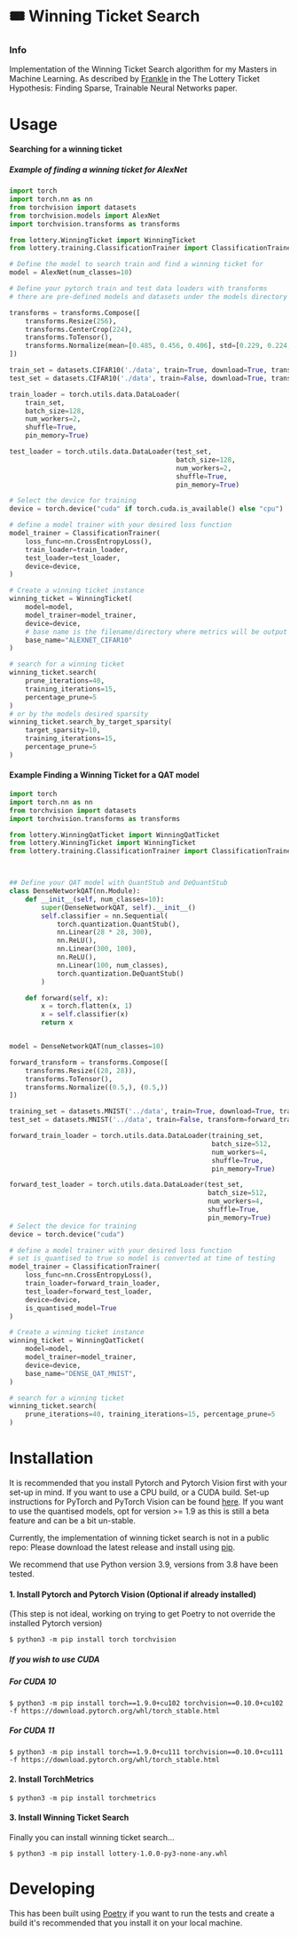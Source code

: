 # 🎟️ Winning Ticket Search

### Info

Implementation of the Winning Ticket Search algorithm for my Masters in Machine Learning. As described
by [Frankle](https://arxiv.org/abs/1803.03635) in the The Lottery Ticket Hypothesis: Finding Sparse, Trainable Neural
Networks paper.

# Usage

#### Searching for a winning ticket

##### Example of finding a winning ticket for AlexNet

```python
import torch
import torch.nn as nn
from torchvision import datasets
from torchvision.models import AlexNet
import torchvision.transforms as transforms

from lottery.WinningTicket import WinningTicket
from lottery.training.ClassificationTrainer import ClassificationTrainer

# Define the model to search train and find a winning ticket for
model = AlexNet(num_classes=10)

# Define your pytorch train and test data loaders with transforms
# there are pre-defined models and datasets under the models directory for convenience

transforms = transforms.Compose([
    transforms.Resize(256),
    transforms.CenterCrop(224),
    transforms.ToTensor(),
    transforms.Normalize(mean=[0.485, 0.456, 0.406], std=[0.229, 0.224, 0.225]),
])

train_set = datasets.CIFAR10('./data', train=True, download=True, transform=transforms)
test_set = datasets.CIFAR10('./data', train=False, download=True, transform=transforms)

train_loader = torch.utils.data.DataLoader(
    train_set,
    batch_size=128,
    num_workers=2,
    shuffle=True,
    pin_memory=True)

test_loader = torch.utils.data.DataLoader(test_set,
                                          batch_size=128,
                                          num_workers=2,
                                          shuffle=True,
                                          pin_memory=True)

# Select the device for training
device = torch.device("cuda" if torch.cuda.is_available() else "cpu")

# define a model trainer with your desired loss function
model_trainer = ClassificationTrainer(
    loss_func=nn.CrossEntropyLoss(),
    train_loader=train_loader,
    test_loader=test_loader,
    device=device,
)

# Create a winning ticket instance
winning_ticket = WinningTicket(
    model=model,
    model_trainer=model_trainer,
    device=device,
    # base name is the filename/directory where metrics will be output if logging is switch on
    base_name="ALEXNET_CIFAR10"
)

# search for a winning ticket
winning_ticket.search(
    prune_iterations=40,
    training_iterations=15,
    percentage_prune=5
)
# or by the models desired sparsity
winning_ticket.search_by_target_sparsity(
    target_sparsity=10,
    training_iterations=15,
    percentage_prune=5
)
```

#### Example Finding a Winning Ticket for a QAT model

```python
import torch
import torch.nn as nn
from torchvision import datasets
import torchvision.transforms as transforms

from lottery.WinningQatTicket import WinningQatTicket
from lottery.WinningTicket import WinningTicket
from lottery.training.ClassificationTrainer import ClassificationTrainer



## Define your QAT model with QuantStub and DeQuantStub
class DenseNetworkQAT(nn.Module):
    def __init__(self, num_classes=10):
        super(DenseNetworkQAT, self).__init__()
        self.classifier = nn.Sequential(
            torch.quantization.QuantStub(),
            nn.Linear(28 * 28, 300),
            nn.ReLU(),
            nn.Linear(300, 100),
            nn.ReLU(),
            nn.Linear(100, num_classes),
            torch.quantization.DeQuantStub()
        )

    def forward(self, x):
        x = torch.flatten(x, 1)
        x = self.classifier(x)
        return x


model = DenseNetworkQAT(num_classes=10)

forward_transform = transforms.Compose([
    transforms.Resize((28, 28)),
    transforms.ToTensor(),
    transforms.Normalize((0.5,), (0.5,))
])

training_set = datasets.MNIST('../data', train=True, download=True, transform=forward_transform)
test_set = datasets.MNIST('../data', train=False, transform=forward_transform)

forward_train_loader = torch.utils.data.DataLoader(training_set,
                                                   batch_size=512,
                                                   num_workers=4,
                                                   shuffle=True,
                                                   pin_memory=True)

forward_test_loader = torch.utils.data.DataLoader(test_set,
                                                  batch_size=512,
                                                  num_workers=4,
                                                  shuffle=True,
                                                  pin_memory=True)
# Select the device for training
device = torch.device("cuda")

# define a model trainer with your desired loss function
# set is_quantised to true so model is converted at time of testing
model_trainer = ClassificationTrainer(
    loss_func=nn.CrossEntropyLoss(),
    train_loader=forward_train_loader,
    test_loader=forward_test_loader,
    device=device,
    is_quantised_model=True
)

# Create a winning ticket instance
winning_ticket = WinningQatTicket(
    model=model,
    model_trainer=model_trainer,
    device=device,
    base_name="DENSE_QAT_MNIST",
)

# search for a winning ticket
winning_ticket.search(
    prune_iterations=40, training_iterations=15, percentage_prune=5
)
```

# Installation

It is recommended that you install Pytorch and Pytorch Vision first with your set-up in mind. If you want to use a
CPU build, or a CUDA build. Set-up instructions for PyTorch and PyTorch Vision can be
found [here](https://pytorch.org/). If you want to use the quantised models, opt for version >= 1.9 as this is still a
beta feature and can be a bit un-stable.

Currently, the implementation of winning ticket search is not in a public repo:
Please download the latest release and install using [pip](https://pypi.org/project/pip/).

We recommend that use Python version 3.9, versions from 3.8 have been tested.

#### 1. Install Pytorch and Pytorch Vision (Optional if already installed)
(This step is not ideal, working on trying to get Poetry to not override the installed Pytorch version)
```shell
$ python3 -m pip install torch torchvision
```

##### If you wish to use CUDA

##### For CUDA 10
```shell
$ python3 -m pip install torch==1.9.0+cu102 torchvision==0.10.0+cu102 -f https://download.pytorch.org/whl/torch_stable.html
```

##### For CUDA 11
```shell
$ python3 -m pip install torch==1.9.0+cu111 torchvision==0.10.0+cu111 -f https://download.pytorch.org/whl/torch_stable.html
```

#### 2. Install TorchMetrics
```shell
$ python3 -m pip install torchmetrics
```

#### 3. Install Winning Ticket Search

Finally you can install winning ticket search...

```shell
$ python3 -m pip install lottery-1.0.0-py3-none-any.whl
```

# Developing

This has been built using [Poetry](https://python-poetry.org/) if you want to run the tests and create a build it's
recommended that you install it on your local machine. 
